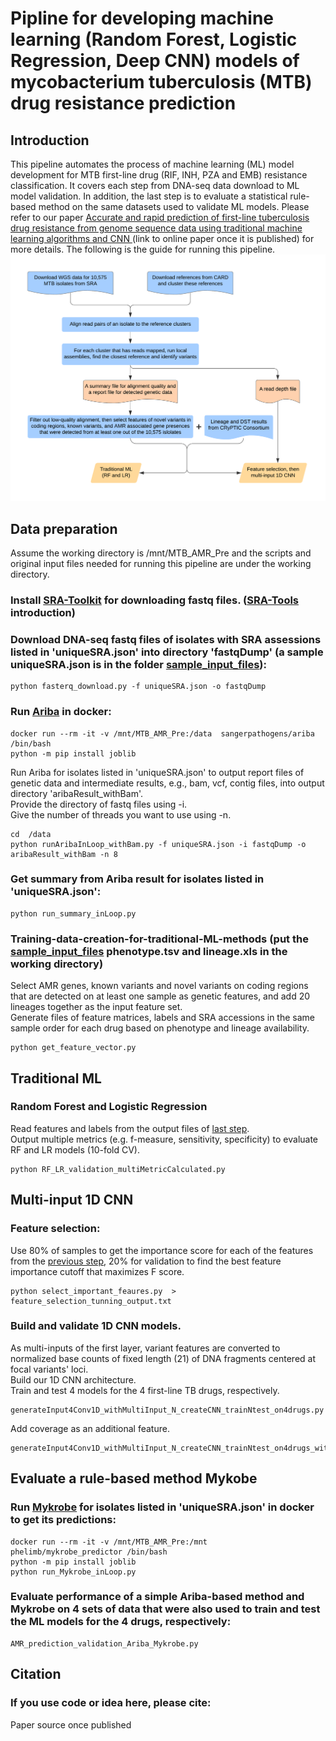 # Pipline for developing machine learning (Random Forest, Logistic Regression, Deep CNN) models of mycobacterium tuberculosis (MTB) drug resistance prediction 

## Introduction

This pipeline automates the process of machine learning (ML) model development for MTB first-line drug (RIF, INH, PZA and EMB) resistance classification. It covers each step from DNA-seq data download to ML model validation. In addition, the last step is to evaluate a statistical rule-based method on the same datasets used to validate ML models.
Please refer to our paper [Accurate and rapid prediction of first-line tuberculosis drug resistance from genome sequence data using traditional machine learning algorithms and CNN ]() (link to online paper once it is published) for more details.
The following is the guide for running this pipeline.
![alt text](https://github.com/KuangXY3/MTB-AMR-classification-CNN/blob/master/ML_model_development_flowchart.png)

## Data preparation

Assume the working directory is /mnt/MTB_AMR_Pre and the scripts and original input files needed for running this pipeline are under the working directory.

### Install [SRA-Toolkit](https://github.com/ncbi/sra-tools/wiki/02.-Installing-SRA-Toolkit) for downloading fastq files. ([SRA-Tools](https://github.com/ncbi/sra-tools) introduction)
### Download DNA-seq fastq files of isolates with SRA assessions listed in 'uniqueSRA.json' into directory 'fastqDump' (a sample uniqueSRA.json is in the folder [sample_input_files](https://github.com/KuangXY3/MTB-AMR-classification-CNN/tree/master/sample_input_files)):

    python fasterq_download.py -f uniqueSRA.json -o fastqDump 

### Run [Ariba](https://github.com/sanger-pathogens/ariba/blob/master/README.md#introduction) in docker:

    docker run --rm -it -v /mnt/MTB_AMR_Pre:/data  sangerpathogens/ariba  /bin/bash
    python -m pip install joblib
    
Run Ariba for isolates listed in 'uniqueSRA.json' to output report files of genetic data and intermediate results, e.g., bam, vcf, contig files, into output directory 'aribaResult_withBam'.  
Provide the directory of fastq files using -i.  
Give the number of threads you want to use using -n.

    cd  /data
    python runAribaInLoop_withBam.py -f uniqueSRA.json -i fastqDump -o aribaResult_withBam -n 8 

### Get summary from Ariba result for isolates listed in 'uniqueSRA.json':

    python run_summary_inLoop.py

### Training-data-creation-for-traditional-ML-methods (put the [sample_input_files](https://github.com/KuangXY3/MTB-AMR-classification-CNN/tree/master/sample_input_files) phenotype.tsv and lineage.xls in the working directory)
Select AMR genes, known variants and novel variants on coding regions that are detected on at least one sample as genetic features, and add 20 lineages together as the input feature set.  
Generate files of feature matrices, labels and SRA accessions in the same sample order for each drug based on phenotype and lineage availability.

    python get_feature_vector.py

## Traditional ML
### Random Forest and Logistic Regression 
Read features and labels from the output files of [last step](#Training-data-creation-for-traditional-ML-methods).  
Output multiple metrics (e.g. f-measure, sensitivity, specificity) to evaluate RF and LR models (10-fold CV).

    python RF_LR_validation_multiMetricCalculated.py

## Multi-input 1D CNN 
### Feature selection: 
Use 80% of samples  to get the importance score for each of the features from the [previous step](#Training-data-creation-for-traditional-ML-methods), 20% for validation to find the best feature importance cutoff that maximizes F score.

    python select_important_feaures.py  > feature_selection_tunning_output.txt

### Build and validate 1D CNN models.
As multi-inputs of the first layer, variant features are converted to normalized base counts of fixed length (21) of DNA fragments centered at focal variants' loci.  
Build our 1D CNN architecture.  
Train and test 4 models for the 4 first-line TB drugs, respectively.

    generateInput4Conv1D_withMultiInput_N_createCNN_trainNtest_on4drugs.py

Add coverage as an additional feature.

    generateInput4Conv1D_withMultiInput_N_createCNN_trainNtest_on4drugs_withCoverage.py


## Evaluate a rule-based method Mykobe

### Run [Mykrobe](https://github.com/Mykrobe-tools/mykrobe) for isolates listed in 'uniqueSRA.json' in docker to get its predictions:

    docker run --rm -it -v /mnt/MTB_AMR_Pre:/mnt  phelimb/mykrobe_predictor /bin/bash
    python -m pip install joblib
    python run_Mykrobe_inLoop.py

### Evaluate performance of a simple Ariba-based method and Mykrobe on 4 sets of data that were also used to train and test the ML models for the 4 drugs, respectively:

    AMR_prediction_validation_Ariba_Mykrobe.py

## Citation
### If you use code or idea here, please cite:
Paper source once published